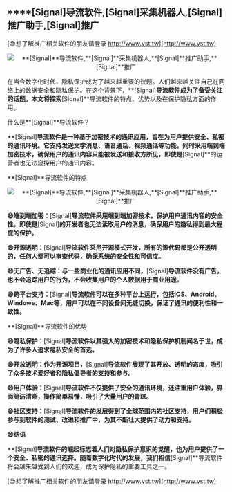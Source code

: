## ****[Signal]**导流软件,**[Signal]**采集机器人,**[Signal]**推广助手,**[Signal]**推广**

[😍想了解推广相关软件的朋友请登录 http://www.vst.tw](http://www.vst.tw)

 <center><img src="https://vst.tw/MP4/tuiguang/png/8.png" alt="**[Signal]**导流软件,**[Signal]**采集机器人,**[Signal]**推广助手,**[Signal]**推广"></center>

在当今数字化时代，隐私保护成为了越来越重要的议题。人们越来越关注自己在网络上的数据安全和隐私保护。在这个背景下，**[Signal]**导流软件成为了备受关注的话题。本文将探索**[Signal]**导流软件的特点、优势以及在保护隐私方面的作用。

什么是**[Signal]**导流软件？

**[Signal]**导流软件是一种基于加密技术的通讯应用，旨在为用户提供安全、私密的通讯环境。它支持发送文字消息、语音通话、视频通话等功能，同时采用端到端加密技术，确保用户的通讯内容只能被发送和接收方所见，即使是**[Signal]**的运营者也无法窥探用户的通讯内容。

**[Signal]**导流软件的特点

 <center><img src="https://vst.tw/MP4/tuiguang/png/1.png" alt="**[Signal]**导流软件,**[Signal]**采集机器人,**[Signal]**推广助手,**[Signal]**推广"></center>

**😄端到端加密：**[Signal]**导流软件采用端到端加密技术，保护用户通讯内容的安全性。即使是**[Signal]**的开发者也无法读取用户的消息，确保用户的隐私得到最大程度的保护。**

**😄开源透明：**[Signal]**导流软件采用开源模式开发，所有的源代码都是公开透明的，任何人都可以审查代码，确保系统的安全性和可信度。**

**😄无广告、无追踪：与一些商业化的通讯应用不同，**[Signal]**导流软件没有广告，也不会追踪用户的行为，不会收集用户的个人数据用于商业用途。**

**😄跨平台支持：**[Signal]**导流软件可以在多种平台上运行，包括iOS、Android、Windows、Mac等，用户可以在不同设备间无缝切换，保证了通讯的便利性和一致性。**

**[Signal]**导流软件的优势

**😄隐私保护：**[Signal]**导流软件以其强大的加密技术和隐私保护机制闻名于世，成为了许多人追求隐私安全的首选。**

**😄开放透明：作为开源项目，**[Signal]**导流软件展现了其开放、透明的态度，吸引了众多技术爱好者和隐私倡导者的支持和参与。**

**😄用户体验：**[Signal]**导流软件不仅提供了安全的通讯环境，还注重用户体验，界面简洁清晰，操作简单易懂，吸引了大量用户的青睐。**

**😄社区支持：**[Signal]**导流软件的发展得到了全球范围内的社区支持，用户们积极参与到软件的测试、改进和推广中，为其不断壮大提供了动力和支持。**

**😄结语**

**[Signal]**导流软件的崛起标志着人们对隐私保护意识的觉醒，也为用户提供了一个安全、私密的通讯选择。随着数字化时代的发展，我们相信**[Signal]**导流软件将会越来越受到人们的欢迎，成为保护隐私的重要工具之一。

[😍想了解推广相关软件的朋友请登录 http://www.vst.tw](http://www.vst.tw)



